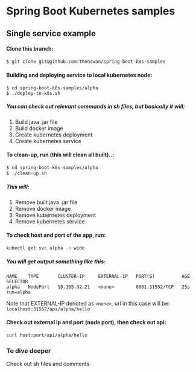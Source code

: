 # Spring Boot Kubernetes samples

## Single service example

#### Clone this branch:
```sh
$ git clone git@github.com:thenswan/spring-boot-k8s-samples
```

#### Building and deploying service to local kubernetes node:
```
$ cd spring-boot-k8s-samples/alpha
$ ./deploy-to-k8s.sh
```

##### You can check out relevant commands in sh files, but basically it will:
1. Build java .jar file
2. Build docker image
3. Create kubernetes deployment
4. Create kubernetes service

#### To clean-up, run (this will clean all built)..:
```sh
$ cd spring-boot-k8s-samples/alpha
$ ./clean-up.sh
```

##### This will:
1. Remove built java .jar file
2. Remove docker image
3. Remove kubernetes deployment
4. Remove kubernetes service

#### To check host and port of the app, run: 
```sh
kubectl get svc alpha -o wide
```

##### You will get output something like this:
```
NAME    TYPE       CLUSTER-IP     EXTERNAL-IP   PORT(S)          AGE   SELECTOR
alpha   NodePort   10.105.32.21   <none>        8081:31552/TCP   25s   run=alpha
```

Note that EXTERNAL-IP denoted as `<none>`, url in this case will be: `localhost:31552/api/alpha/hello`

#### Check out external ip and port (node port), then check out api:
```sh
curl host:port/api/alpha/hello
```

### To dive deeper
Check out sh files and comments
